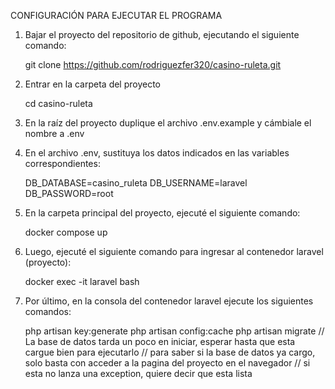 CONFIGURACIÓN PARA EJECUTAR EL PROGRAMA

1. Bajar el proyecto del repositorio de github, ejecutando el siguiente comando:
	
    git clone https://github.com/rodriguezfer320/casino-ruleta.git

2. Entrar en la carpeta del proyecto

    cd casino-ruleta

3. En la raíz del proyecto duplique el archivo .env.example y cámbiale el nombre a .env

4. En el archivo .env, sustituya los datos indicados en las variables correspondientes:
	
    DB_DATABASE=casino_ruleta
    DB_USERNAME=laravel
    DB_PASSWORD=root

5. En la carpeta principal del proyecto, ejecuté el siguiente comando:
	
    docker compose up

6. Luego, ejecuté el siguiente comando para ingresar al contenedor laravel (proyecto):
	
    docker exec -it laravel bash

7. Por último, en la consola del contenedor laravel ejecute los siguientes comandos:

    php artisan key:generate
    php artisan config:cache
    php artisan migrate // La base de datos tarda un poco en iniciar, esperar hasta que esta cargue bien para ejecutarlo
                       // para saber si la base de datos ya cargo, solo basta con acceder a la pagina del proyecto en el navegador
                      // si esta no lanza una exception, quiere decir que esta lista